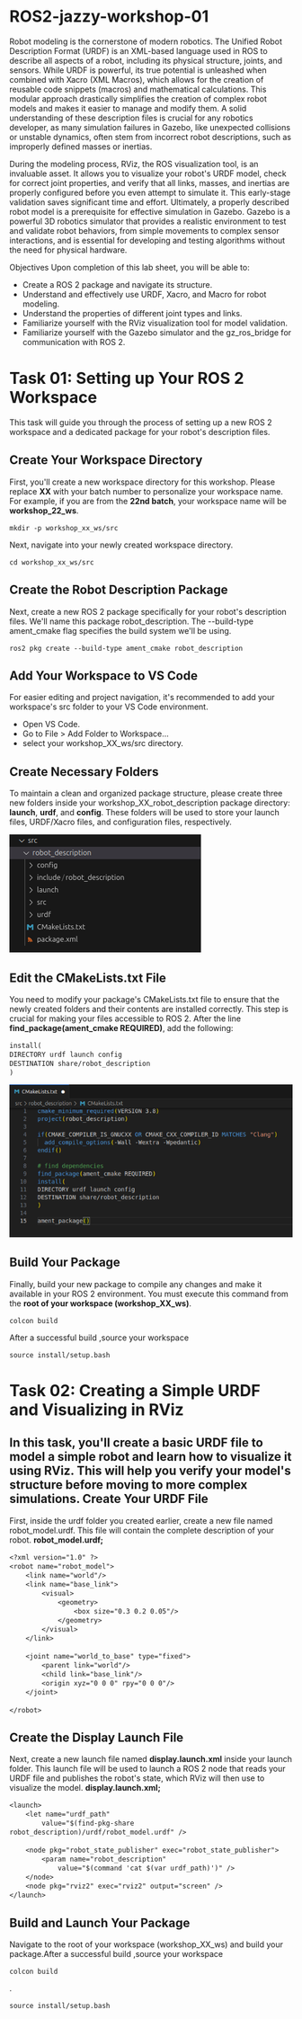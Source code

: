 # ROS2-jazzy-workshop-01
Robot modeling is the cornerstone of modern robotics. The Unified Robot Description Format (URDF) is an XML-based language used in ROS to describe all aspects of a robot, including its physical structure, joints, and sensors. While URDF is powerful, its true potential is unleashed when combined with Xacro (XML Macros), which allows for the creation of reusable code snippets (macros) and mathematical calculations. This modular approach drastically simplifies the creation of complex robot models and makes it easier to manage and modify them. A solid understanding of these description files is crucial for any robotics developer, as many simulation failures in Gazebo, like unexpected collisions or unstable dynamics, often stem from incorrect robot descriptions, such as improperly defined masses or inertias.

During the modeling process, RViz, the ROS visualization tool, is an invaluable asset. It allows you to visualize your robot's URDF model, check for correct joint properties, and verify that all links, masses, and inertias are properly configured before you even attempt to simulate it. This early-stage validation saves significant time and effort. Ultimately, a properly described robot model is a prerequisite for effective simulation in Gazebo. Gazebo is a powerful 3D robotics simulator that provides a realistic environment to test and validate robot behaviors, from simple movements to complex sensor interactions, and is essential for developing and testing algorithms without the need for physical hardware.

Objectives Upon completion of this lab sheet, you will be able to:

- Create a ROS 2 package and navigate its structure.
- Understand and effectively use URDF, Xacro, and Macro for robot modeling.
- Understand the properties of different joint types and links.
- Familiarize yourself with the RViz visualization tool for model validation.
- Familiarize yourself with the Gazebo simulator and the gz_ros_bridge for communication with ROS 2.

Task 01: Setting up Your ROS 2 Workspace
========================================
This task will guide you through the process of setting up a new ROS 2 workspace and a dedicated package for your robot's description files.

Create Your Workspace Directory
-------------------------------
First, you'll create a new workspace directory for this workshop. Please replace **XX** with your batch number to personalize your workspace name. For example, if you are from the **22nd batch**, your workspace name will be **workshop_22_ws**.

    mkdir -p workshop_xx_ws/src
    
Next, navigate into your newly created workspace directory.

    cd workshop_xx_ws/src

Create the Robot Description Package
------------------------------------
Next, create a new ROS 2 package specifically for your robot's description files. We'll name this package robot_description. The --build-type ament_cmake flag specifies the build system we'll be using.

    ros2 pkg create --build-type ament_cmake robot_description
Add Your Workspace to VS Code
-----------------------------
For easier editing and project navigation, it's recommended to add your workspace's src folder to your VS Code environment.
- Open VS Code.
- Go to File > Add Folder to Workspace...
- select your workshop_XX_ws/src directory.

Create Necessary Folders
------------------------
To maintain a clean and organized package structure, please create three new folders inside your workshop_XX_robot_description package directory: **launch**, **urdf**, and **config**. These folders will be used to store your launch files, URDF/Xacro files, and configuration files, respectively.

![Package Src overview](images/src_overview.png)

Edit the CMakeLists.txt File
----------------------------
You need to modify your package's CMakeLists.txt file to ensure that the newly created folders and their contents are installed correctly. This step is crucial for making your files accessible to ROS 2.
After the line **find_package(ament_cmake REQUIRED)**, add the following:

    install(
    DIRECTORY urdf launch config
    DESTINATION share/robot_description
    )

![Changed cmake.txt file](images/cmake_edit.png)

Build Your Package
------------------
Finally, build your new package to compile any changes and make it available in your ROS 2 environment. You must execute this command from the **root of your workspace (workshop_XX_ws)**.
    
    colcon build
After a successful build ,source your workspace

    source install/setup.bash

Task 02: Creating a Simple URDF and Visualizing in RViz
=======================================================
In this task, you'll create a basic URDF file to model a simple robot and learn how to visualize it using RViz. This will help you verify your model's structure before moving to more complex simulations.
Create Your URDF File
---------------------
First, inside the urdf folder you created earlier, create a new file named robot_model.urdf. This file will contain the complete description of your robot.
**robot_model.urdf;**
    
    <?xml version="1.0" ?>
    <robot name="robot_model">
        <link name="world"/>
        <link name="base_link">
            <visual>
                <geometry>
                    <box size="0.3 0.2 0.05"/>
                </geometry>
            </visual>
        </link>
        
        <joint name="world_to_base" type="fixed">
            <parent link="world"/>
            <child link="base_link"/>
            <origin xyz="0 0 0" rpy="0 0 0"/>
        </joint>
        
    </robot>  

Create the Display Launch File
------------------------------
Next, create a new launch file named **display.launch.xml** inside your launch folder. This launch file will be used to launch a ROS 2 node that reads your URDF file and publishes the robot's state, which RViz will then use to visualize the model. 
**display.launch.xml;**

    <launch>
        <let name="urdf_path" 
            value="$(find-pkg-share robot_description)/urdf/robot_model.urdf" />
        
        <node pkg="robot_state_publisher" exec="robot_state_publisher">
            <param name="robot_description"
                value="$(command 'cat $(var urdf_path)')" />
        </node>
        <node pkg="rviz2" exec="rviz2" output="screen" />
    </launch>

Build and Launch Your Package
-----------------------------
Navigate to the root of your workspace (workshop_XX_ws) and build your package.After a successful build ,source your workspace

    colcon build
.
    
    source install/setup.bash
    
